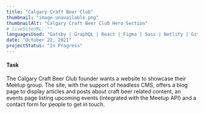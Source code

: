 ```yaml
---
title: "Calgary Craft Beer Club"
thumbnail: "image-unavailable.png"
thumbnailAlt: "Calgary Craft Beer Club Hero Section"
# liveSiteURL: ""
languagesUsed: "Gatsby | GraphQL | React | Figma | Sass | Netlify | Git | NPM | DatoCMS"
date: "October 22, 2021"
projectStatus: "In Progress"
---
```


#### Task

The Calgary Craft Beer Club founder wants a website to showcase their Meetup group. The site, with the support of headless CMS, offers a blog page to display articles and posts about craft beer related content, an events page listing upcoming events (integrated with the Meetup API) and a contact form for people to get in touch.